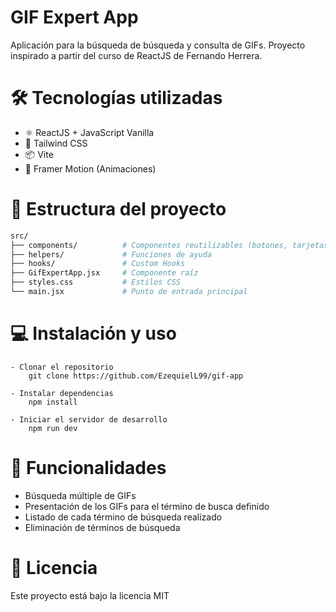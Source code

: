 # GIF Expert App

Aplicación para la búsqueda de búsqueda y consulta de GIFs. Proyecto inspirado a partir del curso de ReactJS de Fernando Herrera.

# 🛠 Tecnologías utilizadas

- ⚛ ReactJS + JavaScript Vanilla
- 💅 Tailwind CSS
- 📦 Vite
- 🥏 Framer Motion (Animaciones)

# 📂 Estructura del proyecto

```bash
src/
├── components/          # Componentes reutilizables (botones, tarjetas, etc.)
├── helpers/             # Funciones de ayuda
├── hooks/               # Custom Hooks
├── GifExpertApp.jsx     # Componente raíz
├── styles.css           # Estilos CSS
└── main.jsx             # Punto de entrada principal
```

# 💻 Instalación y uso
    - Clonar el repositorio
        git clone https://github.com/EzequielL99/gif-app

    - Instalar dependencias
        npm install

    - Iniciar el servidor de desarrollo
        npm run dev

# 📌 Funcionalidades
- Búsqueda múltiple de GIFs
- Presentación de los GIFs para el término de busca definido
- Listado de cada término de búsqueda realizado
- Eliminación de términos de búsqueda

# 📜 Licencia
Este proyecto está bajo la licencia MIT 